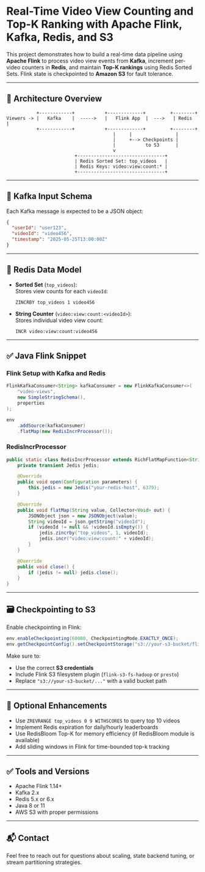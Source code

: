 
# Real-Time Video View Counting and Top-K Ranking with Apache Flink, Kafka, Redis, and S3

This project demonstrates how to build a real-time data pipeline using **Apache Flink** to process video view events from **Kafka**, increment per-video counters in **Redis**, and maintain **Top-K rankings** using Redis Sorted Sets. Flink state is checkpointed to **Amazon S3** for fault tolerance.

---

## 📌 Architecture Overview

```
           +------------+           +-------------+         +--------+
Viewers -> |   Kafka    |  ----->   |   Flink App  |  --->   | Redis  |
           +------------+           +-------------+         +--------+
                                       |     |                |
                                       |     +--> Checkpoints |
                                       |           to S3      |
                                       v
                         +--------------------------------+
                         | Redis Sorted Set: top_videos   |
                         | Redis Keys: video:view:count:* |
                         +--------------------------------+
```

---

## 🔁 Kafka Input Schema

Each Kafka message is expected to be a JSON object:
```json
{
  "userId": "user123",
  "videoId": "video456",
  "timestamp": "2025-05-25T13:00:00Z"
}
```

---

## 🔧 Redis Data Model

- **Sorted Set** (`top_videos`):  
  Stores view counts for each `videoId`:
  ```
  ZINCRBY top_videos 1 video456
  ```

- **String Counter** (`video:view:count:<videoId>`):  
  Stores individual video view count:
  ```
  INCR video:view:count:video456
  ```

---

## ✅ Java Flink Snippet

### Flink Setup with Kafka and Redis

```java
FlinkKafkaConsumer<String> kafkaConsumer = new FlinkKafkaConsumer<>(
    "video-views",
    new SimpleStringSchema(),
    properties
);

env
    .addSource(kafkaConsumer)
    .flatMap(new RedisIncrProcessor());
```

### RedisIncrProcessor

```java
public static class RedisIncrProcessor extends RichFlatMapFunction<String, Void> {
    private transient Jedis jedis;

    @Override
    public void open(Configuration parameters) {
        this.jedis = new Jedis("your-redis-host", 6379);
    }

    @Override
    public void flatMap(String value, Collector<Void> out) {
        JSONObject json = new JSONObject(value);
        String videoId = json.getString("videoId");
        if (videoId != null && !videoId.isEmpty()) {
            jedis.zincrby("top_videos", 1, videoId);
            jedis.incr("video:view:count:" + videoId);
        }
    }

    @Override
    public void close() {
        if (jedis != null) jedis.close();
    }
}
```

---

## 🗃️ Checkpointing to S3

Enable checkpointing in Flink:
```java
env.enableCheckpointing(60000, CheckpointingMode.EXACTLY_ONCE);
env.getCheckpointConfig().setCheckpointStorage("s3://your-s3-bucket/flink-checkpoints");
```

Make sure to:
- Use the correct **S3 credentials**
- Include Flink S3 filesystem plugin (`flink-s3-fs-hadoop` or `presto`)
- Replace `"s3://your-s3-bucket/..."` with a valid bucket path

---

## 🧠 Optional Enhancements

- Use `ZREVRANGE top_videos 0 9 WITHSCORES` to query top 10 videos
- Implement Redis expiration for daily/hourly leaderboards
- Use RedisBloom Top-K for memory efficiency (if RedisBloom module is available)
- Add sliding windows in Flink for time-bounded top-k tracking

---

## ✅ Tools and Versions

- Apache Flink 1.14+
- Kafka 2.x
- Redis 5.x or 6.x
- Java 8 or 11
- AWS S3 with proper permissions

---

## 📬 Contact

Feel free to reach out for questions about scaling, state backend tuning, or stream partitioning strategies.
